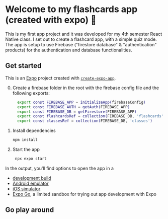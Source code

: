 # Welcome to my flashcards app (created with expo) 👋

This is my first app project and it was developed for my 4th semester React Native class.
I set out to create a flashcard app, with a simple quiz mode.
The app is setup to use Firebase ("firestore database" & "authentication" products) for the authentication and database functionalities.

## Get started

This is an [Expo](https://expo.dev) project created with [`create-expo-app`](https://www.npmjs.com/package/create-expo-app).

0. Create a firebase folder in the root with the firebase config file and the following exports:

    ```bash
      export const FIREBASE_APP = initializeApp(firebaseConfig)
      export const FIREBASE_AUTH = getAuth(FIREBASE_APP)
      export const FIREBASE_DB = getFirestore(FIREBASE_APP)
      export const flashcardsRef = collection(FIREBASE_DB, 'flashcards')
      export const classesRef = collection(FIREBASE_DB, 'classes')
    ```

1. Install dependencies

    ```bash
    npm install
    ```

2. Start the app

    ```bash
     npx expo start
    ```

In the output, you'll find options to open the app in a

-   [development build](https://docs.expo.dev/develop/development-builds/introduction/)
-   [Android emulator](https://docs.expo.dev/workflow/android-studio-emulator/)
-   [iOS simulator](https://docs.expo.dev/workflow/ios-simulator/)
-   [Expo Go](https://expo.dev/go), a limited sandbox for trying out app development with Expo

## Go play around
